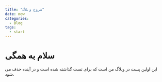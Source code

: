 ```yaml
---
title: "شروع وبلاگ"
date: now
categories:
  - Blog
tags:
  - start
---
```


# سلام به همگی

این اولین پست در وبلاگ من است که برای تست گذاشته شده است و در آینده حذف می شود.


